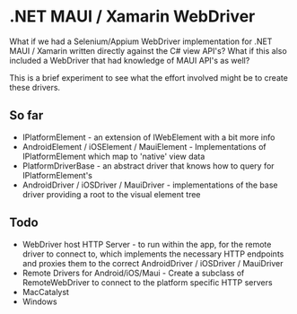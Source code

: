 # .NET MAUI / Xamarin WebDriver

What if we had a Selenium/Appium WebDriver implementation for .NET MAUI / Xamarin written directly against the C# view API's?  What if this also included a WebDriver that had knowledge of MAUI API's as well?

This is a brief experiment to see what the effort involved might be to create these drivers.

## So far

- IPlatformElement - an extension of IWebElement with a bit more info
- AndroidElement / iOSElement / MauiElement - Implementations of IPlatformElement which map to 'native' view data
- PlatformDriverBase - an abstract driver that knows how to query for IPlatformElement's
- AndroidDriver / iOSDriver / MauiDriver - implementations of the base driver providing a root to the visual element tree

## Todo

- WebDriver host HTTP Server - to run within the app, for the remote driver to connect to, which implements the necessary HTTP endpoints and proxies them to the correct AndroidDriver / iOSDriver / MauiDriver
- Remote Drivers for Android/iOS/Maui - Create a subclass of RemoteWebDriver to connect to the platform specific HTTP servers
- MacCatalyst
- Windows

